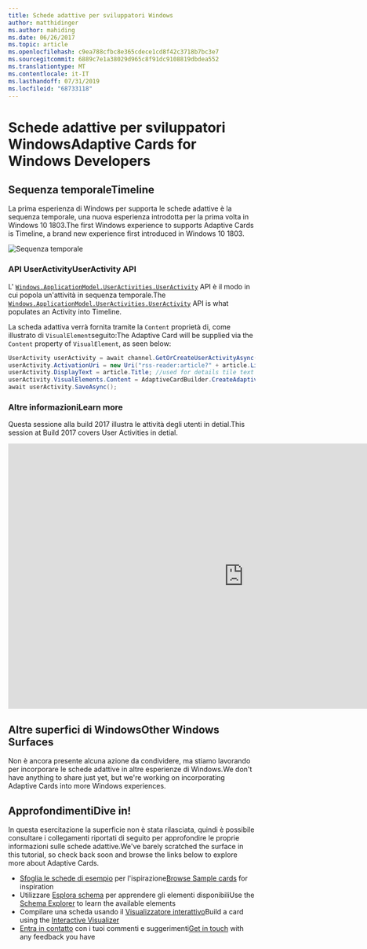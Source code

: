 ```yaml
---
title: Schede adattive per sviluppatori Windows
author: matthidinger
ms.author: mahiding
ms.date: 06/26/2017
ms.topic: article
ms.openlocfilehash: c9ea788cfbc8e365cdece1cd8f42c3718b7bc3e7
ms.sourcegitcommit: 6889c7e1a38029d965c8f91dc9108819dbdea552
ms.translationtype: MT
ms.contentlocale: it-IT
ms.lasthandoff: 07/31/2019
ms.locfileid: "68733118"
---
```

# <a name="adaptive-cards-for-windows-developers"></a><span data-ttu-id="794eb-102">Schede adattive per sviluppatori Windows</span><span class="sxs-lookup"><span data-stu-id="794eb-102">Adaptive Cards for Windows Developers</span></span>



## <a name="timeline"></a><span data-ttu-id="794eb-103">Sequenza temporale</span><span class="sxs-lookup"><span data-stu-id="794eb-103">Timeline</span></span>

<span data-ttu-id="794eb-104">La prima esperienza di Windows per supporta le schede adattive è la sequenza temporale, una nuova esperienza introdotta per la prima volta in Windows 10 1803.</span><span class="sxs-lookup"><span data-stu-id="794eb-104">The first Windows experience to supports Adaptive Cards is Timeline, a brand new experience first introduced in Windows 10 1803.</span></span> 

![Sequenza temporale](media/windows/timeline.png)

### <a name="useractivity-api"></a><span data-ttu-id="794eb-106">API UserActivity</span><span class="sxs-lookup"><span data-stu-id="794eb-106">UserActivity API</span></span>

<span data-ttu-id="794eb-107">L' [`Windows.ApplicationModel.UserActivities.UserActivity`](https://docs.microsoft.com/en-us/uwp/api/windows.applicationmodel.useractivities.useractivity) API è il modo in cui popola un'attività in sequenza temporale.</span><span class="sxs-lookup"><span data-stu-id="794eb-107">The [`Windows.ApplicationModel.UserActivities.UserActivity`](https://docs.microsoft.com/en-us/uwp/api/windows.applicationmodel.useractivities.useractivity) API is what populates an Activity into Timeline.</span></span>

<span data-ttu-id="794eb-108">La scheda adattiva verrà fornita tramite la `Content` proprietà di, come illustrato di `VisualElement`seguito:</span><span class="sxs-lookup"><span data-stu-id="794eb-108">The Adaptive Card will be supplied via the `Content` property of `VisualElement`, as seen below:</span></span>

```csharp
UserActivity userActivity = await channel.GetOrCreateUserActivityAsync(activityId, new HostName("contoso.com"));
userActivity.ActivationUri = new Uri("rss-reader:article?" + article.Link);
userActivity.DisplayText = article.Title; //used for details tile text
userActivity.VisualElements.Content = AdaptiveCardBuilder.CreateAdaptiveCardFromJson(jsonString);
await userActivity.SaveAsync();
```

### <a name="learn-more"></a><span data-ttu-id="794eb-109">Altre informazioni</span><span class="sxs-lookup"><span data-stu-id="794eb-109">Learn more</span></span>

<span data-ttu-id="794eb-110">Questa sessione alla build 2017 illustra le attività degli utenti in detial.</span><span class="sxs-lookup"><span data-stu-id="794eb-110">This session at Build 2017 covers User Activities in detial.</span></span>

<iframe src="https://channel9.msdn.com/Events/Build/2017/B8108/player" width="960" height="540" allowFullScreen frameBorder="0"></iframe>

## <a name="other-windows-surfaces"></a><span data-ttu-id="794eb-111">Altre superfici di Windows</span><span class="sxs-lookup"><span data-stu-id="794eb-111">Other Windows Surfaces</span></span>
<span data-ttu-id="794eb-112">Non è ancora presente alcuna azione da condividere, ma stiamo lavorando per incorporare le schede adattive in altre esperienze di Windows.</span><span class="sxs-lookup"><span data-stu-id="794eb-112">We don't have anything to share just yet, but we're working on incorporating Adaptive Cards into more Windows experiences.</span></span>

## <a name="dive-in"></a><span data-ttu-id="794eb-113">Approfondimenti</span><span class="sxs-lookup"><span data-stu-id="794eb-113">Dive in!</span></span>

<span data-ttu-id="794eb-114">In questa esercitazione la superficie non è stata rilasciata, quindi è possibile consultare i collegamenti riportati di seguito per approfondire le proprie informazioni sulle schede adattive.</span><span class="sxs-lookup"><span data-stu-id="794eb-114">We've barely scratched the surface in this tutorial, so check back soon and browse the links below to explore more about Adaptive Cards.</span></span>

* <span data-ttu-id="794eb-115">[Sfoglia le schede di esempio](http://adaptivecards.io/samples/) per l'ispirazione</span><span class="sxs-lookup"><span data-stu-id="794eb-115">[Browse Sample cards](http://adaptivecards.io/samples/) for inspiration</span></span>
* <span data-ttu-id="794eb-116">Utilizzare [Esplora schema](http://adaptivecards.io/explorer) per apprendere gli elementi disponibili</span><span class="sxs-lookup"><span data-stu-id="794eb-116">Use the [Schema Explorer](http://adaptivecards.io/explorer) to learn the available elements</span></span>
* <span data-ttu-id="794eb-117">Compilare una scheda usando il [Visualizzatore interattivo](http://adaptivecards.io/visualizer/index.html?hostApp=Skype)</span><span class="sxs-lookup"><span data-stu-id="794eb-117">Build a card using the [Interactive Visualizer](http://adaptivecards.io/visualizer/index.html?hostApp=Skype)</span></span>
* <span data-ttu-id="794eb-118">[Entra in contatto](http://adaptivecards.io/connect) con i tuoi commenti e suggerimenti</span><span class="sxs-lookup"><span data-stu-id="794eb-118">[Get in touch](http://adaptivecards.io/connect) with any feedback you have</span></span>
